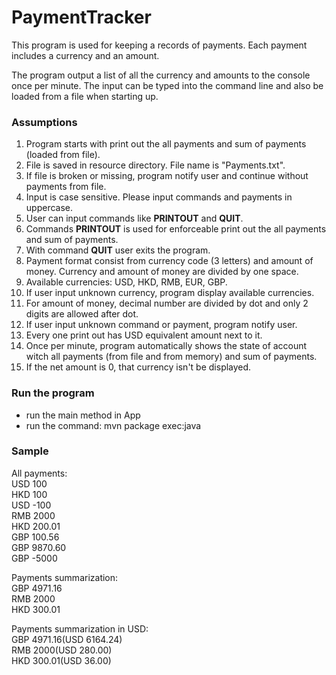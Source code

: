# PaymentTracker

This program is used for keeping a records of payments. 
Each payment includes a currency and an amount.

The program output a list of all the currency and amounts to the console once per minute.
The input can be typed into the command line and also be loaded from a file when starting up.

### Assumptions
1. Program starts with print out the all payments and sum of payments (loaded from file).
2. File is saved in resource directory. File name is "Payments.txt".
3. If file is broken or missing, program notify user and continue without payments from file.
4. Input is case sensitive. Please input commands and payments in uppercase.
5. User can input commands like **PRINTOUT** and **QUIT**.
6. Commands **PRINTOUT** is used for enforceable print out the all payments and sum of payments.
7. With command **QUIT** user exits the program.
8. Payment format consist from currency code (3 letters) and amount of money. Currency and amount of money are divided by one space.
9. Available currencies: USD, HKD, RMB, EUR, GBP.
10. If user input unknown currency, program display available currencies.
11. For amount of money, decimal number are divided by dot and only 2 digits are allowed after dot. 
12. If user input unknown command or payment, program notify user.
13. Every one print out has USD equivalent amount next to it.
14. Once per minute, program automatically shows the state of account witch all payments (from file and from memory) and sum of payments. 
15. If the net amount is 0, that currency isn't be displayed. 


### Run the program
- run the main method in App
- run the command: mvn package exec:java

### Sample<br/>
All payments:<br/>
USD 100<br/>
HKD 100<br/>
USD -100<br/>
RMB 2000<br/>
HKD 200.01<br/>
GBP 100.56<br/>
GBP 9870.60<br/>
GBP -5000<br/>

Payments summarization:<br/>
GBP 4971.16<br/>
RMB 2000<br/>
HKD 300.01<br/>

Payments summarization in USD:<br/>
GBP 4971.16(USD 6164.24)<br/>
RMB 2000(USD 280.00)<br/>
HKD 300.01(USD 36.00)<br/>